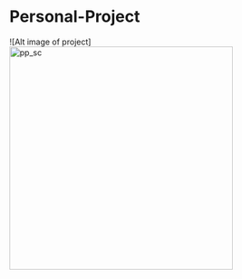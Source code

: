 # Personal-Project
![Alt image of project]
<img width="394" alt="pp_sc" src="https://github.com/SPadithaya/Personal-Project/assets/119614356/bc614be6-fdb4-411b-9d37-0a4ec6cf4086">
